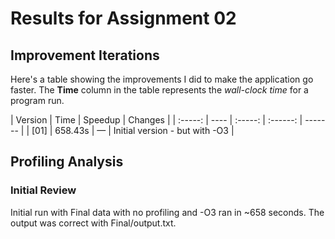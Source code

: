 # Results for Assignment 02

## Improvement Iterations

Here's a table showing the improvements I did to make the application go faster.  The **Time** column in the table represents the _wall-clock time_ for a program run.

| Version | Time | Speedup | Changes |
| :-----: | ---- | :-----: | :------: | ------- |
| [01] | 658.43s | &mdash; | Initial version - but with -O3 |



## Profiling Analysis

### Initial Review

Initial run with Final data with no profiling and -O3 ran in ~658 seconds. The output was correct with Final/output.txt.
